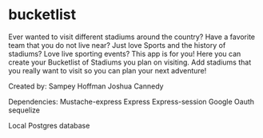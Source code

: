 # bucketlist
Ever wanted to visit different stadiums around the country? Have a favorite team that you do not live near? Just love Sports and the history of stadiums? Love live sporting events? This app is for you!
Here you can create your Bucketlist of Stadiums you plan on visiting. Add stadiums that you really want to visit so you can plan your next adventure!

Created by:
Sampey Hoffman
Joshua Cannedy

Dependencies:
Mustache-express
Express
Express-session
Google Oauth
sequelize

Local Postgres database


